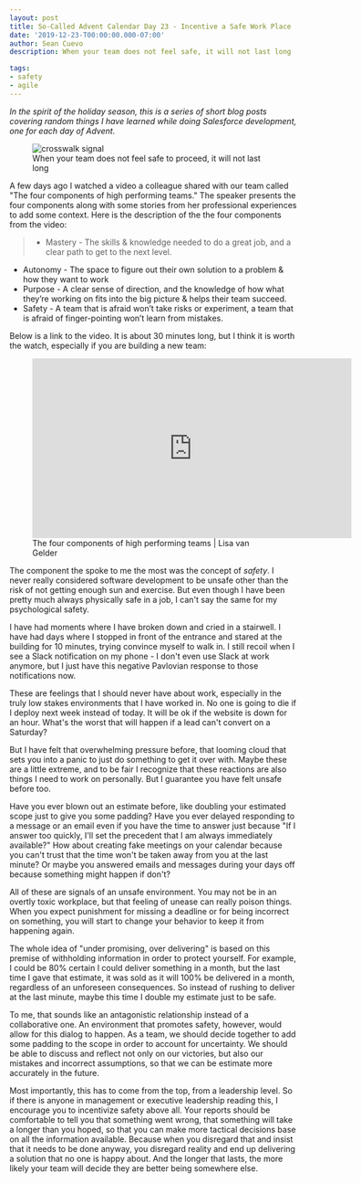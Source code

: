 ```yaml
---
layout: post
title: So-Called Advent Calendar Day 23 - Incentive a Safe Work Place
date: '2019-12-23-T00:00:00.000-07:00'
author: Sean Cuevo
description: When your team does not feel safe, it will not last long

tags:
- safety
- agile
---
```


*In the spirit of the holiday season, this is a series of short blog posts covering random things I have learned while doing Salesforce development, one for each day of Advent.*

<figure>
  <img src="{{site.url}}/assets/img/safety.jpg" alt="crosswalk signal"/>
  <figcaption>When your team does not feel safe to proceed, it will not last long</figcaption>
</figure>

A few days ago I watched a video a colleague shared with our team called "The four components of high performing teams." The speaker presents the four components along with some stories from her professional experiences to add some context. Here is the description of the the four components from the video:

>* Mastery - The skills & knowledge needed to do a great job, and a clear path to get to the next level.
* Autonomy - The space to figure out their own solution to a problem & how they want to work
* Purpose - A clear sense of direction, and the knowledge of how what they’re working on fits into the big picture & helps their team succeed.
* Safety - A team that is afraid won’t take risks or experiment, a team that is afraid of finger-pointing won’t learn from mistakes.

Below is a link to the video. It is about 30 minutes long, but I think it is worth the watch, especially if you are building a new team:

<figure>
  <iframe width="560" height="315" src="https://www.youtube.com/embed/HcB7IeUClEk" frameborder="0" allow="accelerometer; autoplay; encrypted-media; gyroscope; picture-in-picture" allowfullscreen></iframe>
  <figcaption>The four components of high performing teams | Lisa van Gelder</figcaption>
</figure>

The component the spoke to me the most was the concept of *safety*. I never really considered software development to be unsafe other than the risk of not getting enough sun and exercise. But even though I have been pretty much always physically safe in a job, I can't say the same for my psychological safety.

I have had moments where I have broken down and cried in a stairwell. I have had days where I stopped in front of the entrance and stared at the building for 10 minutes, trying convince myself to walk in. I still recoil when I see a Slack notification on my phone - I don't even use Slack at work anymore, but I just have this negative Pavlovian response to those notifications now.

These are feelings that I should never have about work, especially in the truly low stakes environments that I have worked in. No one is going to die if I deploy next week instead of today. It will be ok if the website is down for an hour. What's the worst that will happen if a lead can't convert on a Saturday?

But I have felt that overwhelming pressure before, that looming cloud that sets you into a panic to just do something to get it over with. Maybe these are a little extreme, and to be fair I recognize that these reactions are also things I need to work on personally. But I guarantee you have felt unsafe before too.

Have you ever blown out an estimate before, like doubling your estimated scope just to give you some padding? Have you ever delayed responding to a message or an email even if you have the time to answer just because "If I answer too quickly, I'll set the precedent that I am always immediately available?" How about creating fake meetings on your calendar because you can't trust that the time won't be taken away from you at the last minute? Or maybe you answered emails and messages during your days off because something might happen if don't?

All of these are signals of an unsafe environment. You may not be in an overtly toxic workplace, but that feeling of unease can really poison things. When you expect punishment for missing a deadline or for being incorrect on something, you will start to change your behavior to keep it from happening again.

The whole idea of "under promising, over delivering" is based on this premise of withholding information in order to protect yourself. For example, I could be 80% certain I could deliver something in a month, but the last time I gave that estimate, it was sold as it will 100% be delivered in a month, regardless of an unforeseen consequences. So instead of rushing to deliver at the last minute, maybe this time I double my estimate just to be safe.

To me, that sounds like an antagonistic relationship instead of a collaborative one. An environment that promotes safety, however, would allow for this dialog to happen. As a team, we should decide together to add some padding to the scope in order to account for uncertainty. We should be able to discuss and reflect not only on our victories, but also our mistakes and incorrect assumptions, so that we can be estimate more accurately in the future.

Most importantly, this has to come from the top, from a leadership level. So if there is anyone in management or executive leadership reading this, I encourage you to incentivize safety above all. Your reports should be comfortable to tell you that something went wrong, that something will take a longer than you hoped, so that you can make more tactical decisions base on all the information available. Because when you disregard that and insist that it needs to be done anyway, you disregard reality and end up delivering a solution that no one is happy about. And the longer that lasts, the more likely your team will decide they are better being somewhere else.

